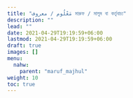 ```yaml
---
title: "مَعْلُوم / معروف‎ মারুফ / মালুম বা কর্তৃবাচ্য"
description: ""
lead: ""
date: 2021-04-29T19:19:59+06:00
lastmod: 2021-04-29T19:19:59+06:00
draft: true
images: []
menu: 
  nahw:
    parent: "maruf_majhul"
weight: 10
toc: true
---
```



